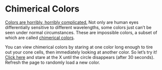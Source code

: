 # Chimerical Colors

[Colors are horribly, horribly complicated.](https://juliencherry.net/post/146059450673/) Not only are human eyes differentially sensitive to different wavelengths, some colors just can’t be seen under normal circumstances. These are impossible colors, a subset of which are called [chimerical colors](https://en.wikipedia.org/wiki/Impossible_color#Chimerical_colors).

You can view chimerical colors by staring at one color long enough to tire out your cone cells, then immediately looking at another color. So let’s try it! [Click here](https://juliencherry.net/projects/chimerical-colors/) and stare at the X until the circle disappears (after 30 seconds). Refresh the page to randomly load a new color.

